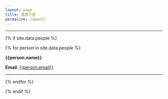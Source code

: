 ```yaml
---
layout: page
title: 成员介绍
permalink: /about/
---
```


---

{% if site.data.people %}

{% for person in site.data.people %}

**{{person.name}}**

**Email**: [{{person.email}}](mailto:{{person.email}})

---

{% endfor %}

{% endif %}

